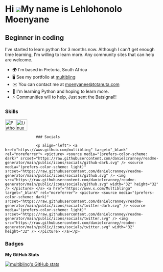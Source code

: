 Hi ![](https://user-images.githubusercontent.com/18350557/176309783-0785949b-9127-417c-8b55-ab5a4333674e.gif)My name is Lehlohonolo Moenyane
============================================================================================================================================

Beginner in coding
------------------

I've started to learn python for 3 months now. Although I can't get enough time learning, I'm willing to learn more. Any community sites that can help are welcome.

*   🌍  I'm based in Pretoria, South Africa
*   🖥️  See my portfolio at [multibling](http://github.com/multibling)
*   ✉️  You can contact me at [moenyanee@totanuta.com](mailto:moenyanee@totanuta.com)
*   🧠  I'm learning Python and hoping to learn more.
*   ⚡  Communities will to help, Just sent the Batsignal!!

### Skills 
<p align="left">
<a href="https://www.python.org/" target="_blank" rel="noreferrer"><img src="https://raw.githubusercontent.com/danielcranney/readme-generator/main/public/icons/skills/python-colored.svg" width="36" height="36" alt="Python" /></a><a href="https://www.linux.org" target="_blank" rel="noreferrer"><img src="https://raw.githubusercontent.com/danielcranney/readme-generator/main/public/icons/skills/linux-colored.svg" width="36" height="36" alt="Linux" /></a>
                    </p>
                    

                  ### Socials
                  
                  <p align="left"> <a href="https://www.github.com/multibling" target="_blank" rel="noreferrer"> <picture> <source media="(prefers-color-scheme: dark)" srcset="https://raw.githubusercontent.com/danielcranney/readme-generator/main/public/icons/socials/github-dark.svg" /> <source media="(prefers-color-scheme: light)" srcset="https://raw.githubusercontent.com/danielcranney/readme-generator/main/public/icons/socials/github.svg" /> <img src="https://raw.githubusercontent.com/danielcranney/readme-generator/main/public/icons/socials/github.svg" width="32" height="32" /> </picture> </a> <a href="https://www.x.com/Multiblinga" target="_blank" rel="noreferrer"> <picture> <source media="(prefers-color-scheme: dark)" srcset="https://raw.githubusercontent.com/danielcranney/readme-generator/main/public/icons/socials/twitter-dark.svg" /> <source media="(prefers-color-scheme: light)" srcset="https://raw.githubusercontent.com/danielcranney/readme-generator/main/public/icons/socials/twitter.svg" /> <img src="https://raw.githubusercontent.com/danielcranney/readme-generator/main/public/icons/socials/twitter.svg" width="32" height="32" /> </picture> </a></p>

### Badges

<b>My GitHub Stats</b>

<a href="http://www.github.com/multibling"><img src="https://github-readme-stats.vercel.app/api?username=multibling&show_icons=true&hide=contribs&count_private=true&title_color=14b8a6&text_color=0f172a&icon_color=facc15&bg_color=713f12&hide_border=true&show_icons=true" alt="multibling's GitHub stats" /></a>
